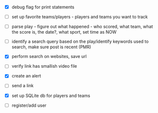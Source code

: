  - [x] debug flag for print statements
		
 - [ ] set up favorite teams/players - players and teams you want to track

 - [ ] parse play - figure out what happened - who scored, what team, what the score is, the date?, what sport, 		set time as NOW
	
 - [ ] identify a search query based on the play/identify keywords used to search, make sure post is recent 		(PMR)

 - [x] perform search on websites, save url 

 - [ ] verify link has smallish video file

 - [x] create an alert

 - [ ] send a link 

 - [x] set up SQLite db for players and teams
 
 - [ ] register/add user
